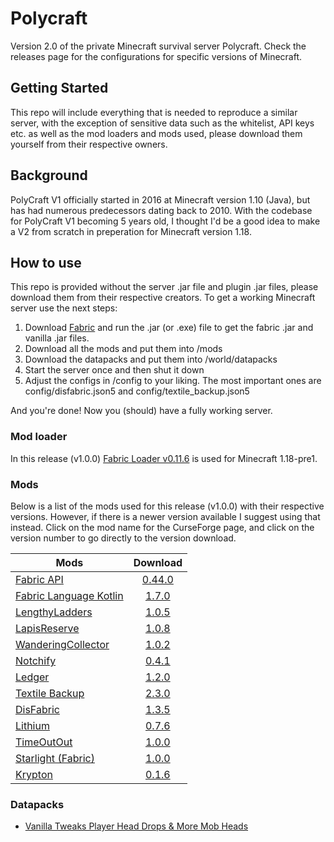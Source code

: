 # Polycraft

Version 2.0 of the private Minecraft survival server Polycraft. Check the releases page for the configurations for specific versions of Minecraft.

## Getting Started

This repo will include everything that is needed to reproduce a similar server, with the exception of sensitive data such as the whitelist, API keys etc. as well as the mod loaders and mods used, please download them yourself from their respective owners.

## Background

PolyCraft V1 officially started in 2016 at Minecraft version 1.10 (Java), but has had numerous predecessors dating back to 2010. With the codebase for PolyCraft V1 becoming 5 years old, I thought I'd be a good idea to make a V2 from scratch in preperation for Minecraft version 1.18. 

## How to use 

This repo is provided without the server .jar file and plugin .jar files, please download them from their respective creators. To get a working Minecraft server use the next steps: 
1. Download [Fabric](https://fabricmc.net/use/) and run the .jar (or .exe) file to get the fabric .jar and vanilla .jar files.
2. Download all the mods and put them into /mods
3. Download the datapacks and put them into /world/datapacks
4. Start the server once and then shut it down
5. Adjust the configs in /config to your liking. The most important ones are config/disfabric.json5 and config/textile_backup.json5

And you're done! Now you (should) have a fully working server.

### Mod loader

In this release (v1.0.0) [Fabric Loader v0.11.6](https://fabricmc.net/use/) is used for Minecraft 1.18-pre1.

### Mods

Below is a list of the mods used for this release (v1.0.0) with their respective versions. However, if there is a newer version available I suggest using that instead. Click on the mod name for the CurseForge page, and click on the version number to go directly to the version download.

| Mods        | Download  |
| ------------- | :-----:|
| [Fabric API](https://www.curseforge.com/minecraft/mc-mods/fabric-api) | [0.44.0](https://www.curseforge.com/minecraft/mc-mods/fabric-api/download/3546679/file) |
| [Fabric Language Kotlin](https://www.curseforge.com/minecraft/mc-mods/fabric-api) | [1.7.0](https://www.curseforge.com/minecraft/mc-mods/fabric-language-kotlin/download/3531998/file) |
| [LengthyLadders](https://www.curseforge.com/minecraft/mc-mods/lengthy-ladders) | [1.0.5](https://www.curseforge.com/minecraft/mc-mods/lengthy-ladders/download/3522416/file) |
| [LapisReserve](https://www.curseforge.com/minecraft/mc-mods/lapis-reserve) | [1.0.8](https://www.curseforge.com/minecraft/mc-mods/lapis-reserve/download/3345208/file) |
| [WanderingCollector](https://modrinth.com/mod/wandering-collector) | [1.0.2](https://cdn.modrinth.com/data/enYiOcBu/versions/1.0.2+mc1.17/wanderingcollector-1.0.2+mc1.17.jar) |
| [Notchify](https://www.curseforge.com/minecraft/mc-mods/notchify) | [0.4.1](https://www.curseforge.com/minecraft/mc-mods/notchify/download/3346344/file) |
| [Ledger](https://github.com/QuiltServerTools/Ledger/) | [1.2.0](https://github.com/QuiltServerTools/Ledger/releases/download/v1.2.0/ledger-1.2.0.jar) |
| [Textile Backup](https://github.com/QuiltServerTools/Ledger/) | [2.3.0](https://www.curseforge.com/minecraft/mc-mods/textile-backup/download/3542373/file) |
| [DisFabric](https://github.com/QuiltServerTools/Ledger/) | [1.3.5](https://www.curseforge.com/minecraft/mc-mods/disfabric/download/3546329/file) |
| [Lithium](https://github.com/QuiltServerTools/Ledger/) | [0.7.6](https://www.curseforge.com/minecraft/mc-mods/lithium/download/3565566/file) |
| [TimeOutOut](https://www.curseforge.com/minecraft/mc-mods/timeoutout-fabric) | [1.0.0](https://www.curseforge.com/minecraft/mc-mods/timeoutout-fabric/download/3569025/file) |
| [Starlight (Fabric)](https://modrinth.com/mod/starlight) | [1.0.0](https://cdn.modrinth.com/data/H8CaAYZC/versions/Starlight%201.0.0%201.18.x/starlight-1.0.0+fabric.d0a3220.jar) |
| [Krypton](https://github.com/astei/krypton/) | [0.1.6](https://github.com/astei/krypton/releases/download/v0.1.6/krypton-0.1.6.jar) |



### Datapacks

- [Vanilla Tweaks Player Head Drops & More Mob Heads](https://vanillatweaks.net/share#ctCn0s)